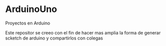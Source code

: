 # ArduinoUno
Proyectos en Arduino

Este repositor se creeo con el fin de hacer mas amplia la forma de generar scketch de arduino y compartirlos con colegas
